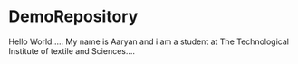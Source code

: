# DemoRepository
Hello World.....
My name is Aaryan and i am a student at The Technological
Institute of textile and Sciences....
